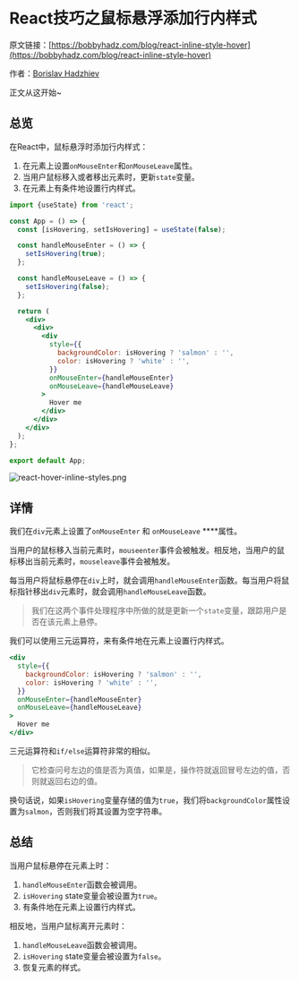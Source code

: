 # React技巧之鼠标悬浮添加行内样式

原文链接：[https://bobbyhadz.com/blog/react-inline-style-hover](https://bobbyhadz.com/blog/react-inline-style-hover)

作者：[Borislav Hadzhiev](https://bobbyhadz.com/about)

正文从这开始~

## 总览

在React中，鼠标悬浮时添加行内样式：

1. 在元素上设置`onMouseEnter`和`onMouseLeave`属性。
2. 当用户鼠标移入或者移出元素时，更新`state`变量。
3. 在元素上有条件地设置行内样式。

```jsx
import {useState} from 'react';

const App = () => {
  const [isHovering, setIsHovering] = useState(false);

  const handleMouseEnter = () => {
    setIsHovering(true);
  };

  const handleMouseLeave = () => {
    setIsHovering(false);
  };

  return (
    <div>
      <div>
        <div
          style={{
            backgroundColor: isHovering ? 'salmon' : '',
            color: isHovering ? 'white' : '',
          }}
          onMouseEnter={handleMouseEnter}
          onMouseLeave={handleMouseLeave}
        >
          Hover me
        </div>
      </div>
    </div>
  );
};

export default App;
```

![react-hover-inline-styles.png](https://p6-juejin.byteimg.com/tos-cn-i-k3u1fbpfcp/44fea69ac1f0410ba859cf8888f55005~tplv-k3u1fbpfcp-watermark.image?)

## 详情

我们在`div`元素上设置了`onMouseEnter` 和 `onMouseLeave` ****属性。

当用户的鼠标移入当前元素时，`mouseenter`事件会被触发。相反地，当用户的鼠标移出当前元素时，`mouseleave`事件会被触发。

每当用户将鼠标悬停在`div`上时，就会调用`handleMouseEnter`函数。每当用户将鼠标指针移出`div`元素时，就会调用`handleMouseLeave`函数。

> 我们在这两个事件处理程序中所做的就是更新一个`state`变量，跟踪用户是否在该元素上悬停。
>

我们可以使用三元运算符，来有条件地在元素上设置行内样式。

```jsx
<div
  style={{
    backgroundColor: isHovering ? 'salmon' : '',
    color: isHovering ? 'white' : '',
  }}
  onMouseEnter={handleMouseEnter}
  onMouseLeave={handleMouseLeave}
>
  Hover me
</div>
```

三元运算符和`if/else`运算符非常的相似。

> 它检查问号左边的值是否为真值，如果是，操作符就返回冒号左边的值，否则就返回右边的值。
>

换句话说，如果`isHovering`变量存储的值为`true`，我们将`backgroundColor`属性设置为`salmon`，否则我们将其设置为空字符串。

## 总结

当用户鼠标悬停在元素上时：

1. `handleMouseEnter`函数会被调用。
2. `isHovering` state变量会被设置为`true`。
3. 有条件地在元素上设置行内样式。

相反地，当用户鼠标离开元素时：

1. `handleMouseLeave`函数会被调用。
2. `isHovering` state变量会被设置为`false`。
3. 恢复元素的样式。
